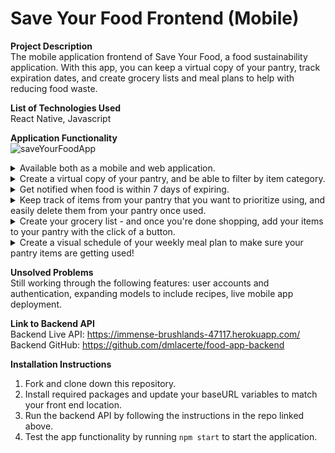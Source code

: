 # Save Your Food Frontend (Mobile)

**Project Description**<br />
The mobile application frontend of Save Your Food, a food sustainability application. With this app, you can keep a virtual copy of your pantry, track expiration dates, and create grocery lists and meal plans to help with reducing food waste.

**List of Technologies Used**<br />
React Native, Javascript

**Application Functionality**<br />
![saveYourFoodApp](https://user-images.githubusercontent.com/97196460/180500576-c92b3b82-f30d-406f-a361-0c625d06e2d0.gif)<br />

<details>
<summary>Available both as a mobile and web application.</summary>

<br />

</details>
<details>
<summary>Create a virtual copy of your pantry, and be able to filter by item category.</summary>

![app-pantry](https://user-images.githubusercontent.com/97196460/180501616-33cc6a84-14cb-4e13-8231-0bc6d5b2ae74.gif) <br />

</details>
<details>
<summary>Get notified when food is within 7 days of expiring.</summary>

![app-expiring](https://user-images.githubusercontent.com/97196460/180501660-b4edef29-dc09-4dcd-b4c9-dc3e2567826f.gif)<br />

</details>
<details>
<summary>Keep track of items from your pantry that you want to prioritize using, and easily delete them from your pantry once used.</summary>

![app-food-to-use](https://user-images.githubusercontent.com/97196460/180501874-6e91de0a-c5b4-48b7-bdce-49998564ec22.gif)<br />

</details>
<details>
<summary>Create your grocery list - and once you're done shopping, add your items to your pantry with the click of a button.</summary>

![app-grocery](https://user-images.githubusercontent.com/97196460/180503955-4cf1aa72-3a9a-4411-94f2-31aaa4f926e0.gif)<br />

</details>
<details>
<summary>Create a visual schedule of your weekly meal plan to make sure your pantry items are getting used!</summary>

![app-meal-planner](https://user-images.githubusercontent.com/97196460/180504207-348c5363-8630-4140-9543-5ce6909f3b0f.gif)<br />

</details>

**Unsolved Problems**<br />
Still working through the following features: user accounts and authentication, expanding models to include recipes, live mobile app deployment.

**Link to Backend API**<br />
Backend Live API: https://immense-brushlands-47117.herokuapp.com/<br />
Backend GitHub: https://github.com/dmlacerte/food-app-backend

**Installation Instructions**<br />
1. Fork and clone down this repository.
2. Install required packages and update your baseURL variables to match your front end location. 
3. Run the backend API by following the instructions in the repo linked above. 
4. Test the app functionality by running `npm start` to start the application. 
